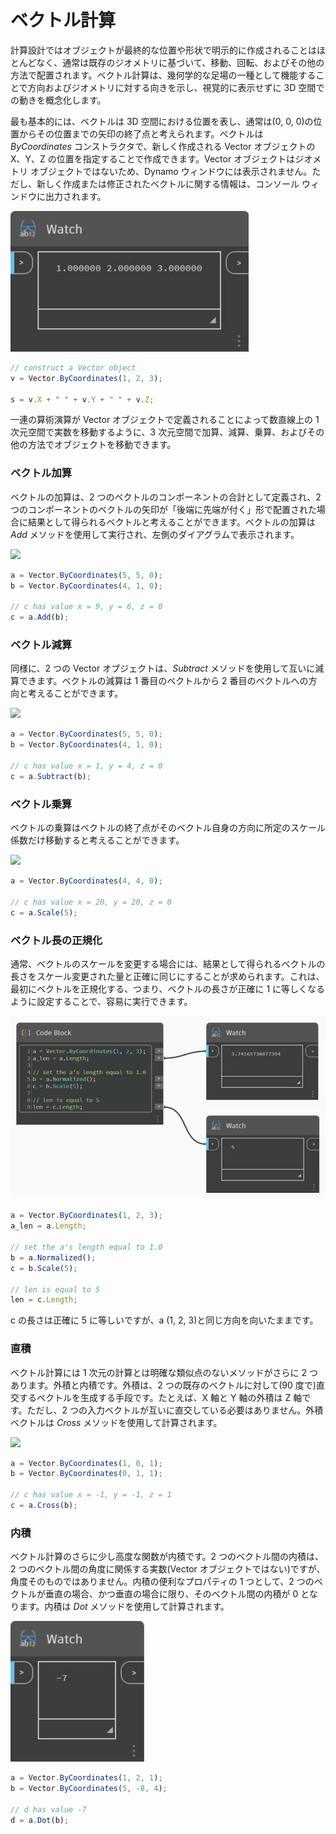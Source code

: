 # ベクトル計算

計算設計ではオブジェクトが最終的な位置や形状で明示的に作成されることはほとんどなく、通常は既存のジオメトリに基づいて、移動、回転、およびその他の方法で配置されます。ベクトル計算は、幾何学的な足場の一種として機能することで方向およびジオメトリに対する向きを示し、視覚的に表示せずに 3D 空間での動きを概念化します。

最も基本的には、ベクトルは 3D 空間における位置を表し、通常は(0, 0, 0)の位置からその位置までの矢印の終了点と考えられます。ベクトルは _ByCoordinates_ コンストラクタで、新しく作成される Vector オブジェクトの X、Y、Z の位置を指定することで作成できます。Vector オブジェクトはジオメトリ オブジェクトではないため、Dynamo ウィンドウには表示されません。ただし、新しく作成または修正されたベクトルに関する情報は、コンソール ウィンドウに出力されます。

![](<../images/8-2/3/vector math 01.jpg>)

```js
// construct a Vector object
v = Vector.ByCoordinates(1, 2, 3);

s = v.X + " " + v.Y + " " + v.Z;
```

一連の算術演算が Vector オブジェクトで定義されることによって数直線上の 1 次元空間で実数を移動するように、3 次元空間で加算、減算、乗算、およびその他の方法でオブジェクトを移動できます。

### ベクトル加算

ベクトルの加算は、2 つのベクトルのコンポーネントの合計として定義され、2 つのコンポーネントのベクトルの矢印が「後端に先端が付く」形で配置された場合に結果として得られるベクトルと考えることができます。ベクトルの加算は _Add_ メソッドを使用して実行され、左側のダイアグラムで表示されます。

![](../images/8-2/3/VectorMath\_02.png)

```js
a = Vector.ByCoordinates(5, 5, 0);
b = Vector.ByCoordinates(4, 1, 0);

// c has value x = 9, y = 6, z = 0
c = a.Add(b);
```

### ベクトル減算

同様に、2 つの Vector オブジェクトは、_Subtract_ メソッドを使用して互いに減算できます。ベクトルの減算は 1 番目のベクトルから 2 番目のベクトルへの方向と考えることができます。

![](../images/8-2/3/VectorMath\_03.png)

```js
a = Vector.ByCoordinates(5, 5, 0);
b = Vector.ByCoordinates(4, 1, 0);

// c has value x = 1, y = 4, z = 0
c = a.Subtract(b);
```

### ベクトル乗算

ベクトルの乗算はベクトルの終了点がそのベクトル自身の方向に所定のスケール係数だけ移動すると考えることができます。

![](../images/8-2/3/VectorMath\_04.png)

```js
a = Vector.ByCoordinates(4, 4, 0);

// c has value x = 20, y = 20, z = 0
c = a.Scale(5);
```

### ベクトル長の正規化

通常、ベクトルのスケールを変更する場合には、結果として得られるベクトルの長さをスケール変更された量と正確に同じにすることが求められます。これは、最初にベクトルを正規化する、つまり、ベクトルの長さが正確に 1 に等しくなるように設定することで、容易に実行できます。

![](<../images/8-2/3/vector math 05.jpg>)

```js
a = Vector.ByCoordinates(1, 2, 3);
a_len = a.Length;

// set the a's length equal to 1.0
b = a.Normalized();
c = b.Scale(5);

// len is equal to 5
len = c.Length;
```

c の長さは正確に 5 に等しいですが、a (1, 2, 3)と同じ方向を向いたままです。

### 直積

ベクトル計算には 1 次元の計算とは明確な類似点のないメソッドがさらに 2 つあります。外積と内積です。外積は、2 つの既存のベクトルに対して(90 度で)直交するベクトルを生成する手段です。たとえば、X 軸と Y 軸の外積は Z 軸です。ただし、2 つの入力ベクトルが互いに直交している必要はありません。外積ベクトルは _Cross_ メソッドを使用して計算されます。

![](../images/8-2/3/VectorMath\_06.png)

```js
a = Vector.ByCoordinates(1, 0, 1);
b = Vector.ByCoordinates(0, 1, 1);

// c has value x = -1, y = -1, z = 1
c = a.Cross(b);
```

### 内積

ベクトル計算のさらに少し高度な関数が内積です。2 つのベクトル間の内積は、2 つのベクトル間の角度に関係する実数(Vector オブジェクトではない)ですが、角度そのものではありません。内積の便利なプロパティの 1 つとして、2 つのベクトルが垂直の場合、かつ垂直の場合に限り、そのベクトル間の内積が 0 となります。内積は _Dot_ メソッドを使用して計算されます。

![](<../images/8-2/3/vector math 07.jpg>)

```js
a = Vector.ByCoordinates(1, 2, 1);
b = Vector.ByCoordinates(5, -8, 4);

// d has value -7
d = a.Dot(b);
```
